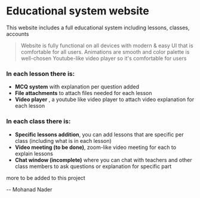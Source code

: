 # Educational system website

This website includes a full educational system including lessons, classes, accounts
> Website is fully functional on all devices with modern & easy UI that is comfortable for all users.
> Animations are smooth and color palette is well-chosen
> Youtube-like video player so it's comfortable for users
### In each lesson there is:
- **MCQ system** with explanation per question added
- **File attachments** to attach files needed for each lesson
- **Video player** , a youtube like video player to attach video explanation for each lesson
### In each class there is:
- **Specific lessons addition**, you can add lessons that are specific per class (including what is in each lesson)
- **Video meeting (to be done)**, zoom-like video meeting for each to explain lessons
- **Chat window (incomplete)** where you can chat with teachers and other class members to ask questions or explanation for specific part

more to be added to this project

-- Mohanad Nader
